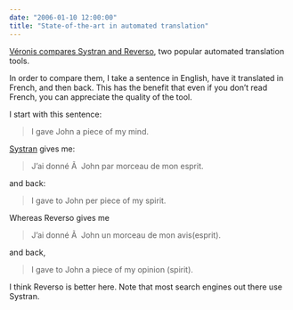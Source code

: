 ```yaml
---
date: "2006-01-10 12:00:00"
title: "State-of-the-art in automated translation"
---
```




[Véronis compares Systran and Reverso](http://blog.veronis.fr/2006/01/traduction-systran-ou-reverso.html), two popular automated translation tools.

In order to compare them, I take a sentence in English, have it translated in French, and then back. This has the benefit that even if you don&rsquo;t read French, you can appreciate the quality of the tool.

I start with this sentence:

> I gave John a piece of my mind.


[Systran](http://www.systranet.com/translate) gives me:

> J&rsquo;ai donné Ã  John par morceau de mon esprit.


and back:

> I gave to John per piece of my spirit.


Whereas Reverso gives me

> J&rsquo;ai donné Ã  John un morceau de mon avis(esprit).


and back,

> I gave to John a piece of my opinion (spirit).


I think Reverso is better here. Note that most search engines out there use Systran.

